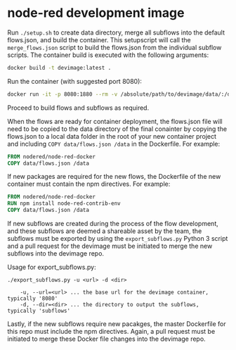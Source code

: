 # node-red development image

Run `./setup.sh` to create data directory, merge all subflows into the default flows.json, and build the container. This setupscript will call the `merge_flows.json` script to build the flows.json from the individual subflow scripts. The container build is executed with the following arguments: 
```sh
docker build -t devimage:latest .
```

Run the container (with suggested port 8080):
```sh
docker run -it -p 8080:1880 --rm -v /absolute/path/to/devimage/data/:/data -d --name devimage devimage:latest
```

Proceed to build flows and subflows as required.

When the flows are ready for container deployment, the flows.json file will need to be copied to the data directory of the final conainter by copying the flows.json to a local data folder in the root of your new container project and including `COPY data/flows.json /data` in the Dockerfile. For example:
```Dockerfile
FROM nodered/node-red-docker
COPY data/flows.json /data
```

If new packages are required for the new flows, the Dockerfile of the new container must contain the npm directives. For example:
```Dockerfile
FROM nodered/node-red-docker
RUN npm install node-red-contrib-env
COPY data/flows.json /data
```

If new subflows are created during the process of the flow development, and these subflows are deemed a shareable asset by the team, the subflows must be exported by using the `export_subflows.py` Python 3 script and a pull request for the devimage must be initiated to merge the new subflows into the devimage repo.

Usage for export_subflows.py:
```
./export_subflows.py -u <url> -d <dir>

    -u, --url=<url> ... the base url for the devimage container, typically '8080'
    -d, --dir=<dir> ... the directory to output the subflows, typically 'subflows'
```

Lastly, if the new subflows require new pacakges, the master Dockerfile for this repo must include the npm directives. Again, a pull request must be initiated to merge these Docker file changes into the devimage repo.
